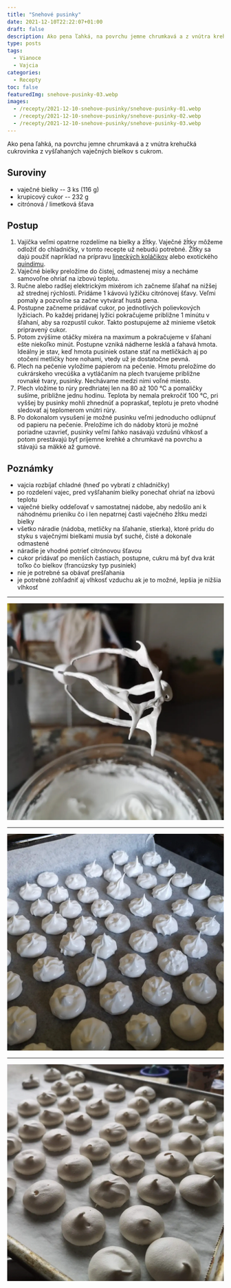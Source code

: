 ```yaml
---
title: "Snehové pusinky"
date: 2021-12-10T22:22:07+01:00
draft: false
description: Ako pena ľahká, na povrchu jemne chrumkavá a z vnútra krehučká cukrovinka z vyšľahaných vaječných bielkov s cukrom.
type: posts
tags:
  - Vianoce
  - Vajcia
categories:
  - Recepty
toc: false
featuredImg: snehove-pusinky-03.webp
images:
  - /recepty/2021-12-10-snehove-pusinky/snehove-pusinky-01.webp
  - /recepty/2021-12-10-snehove-pusinky/snehove-pusinky-02.webp
  - /recepty/2021-12-10-snehove-pusinky/snehove-pusinky-03.webp
---
```


Ako pena ľahká, na povrchu jemne chrumkavá a z vnútra krehučká cukrovinka z vyšľahaných vaječných bielkov s cukrom.

## Suroviny

- vaječné bielky -- 3 ks (116 g)
- krupicový cukor -- 232 g
- citrónová / limetková šťava

## Postup

1. Vajíčka veľmi opatrne rozdelíme na bielky a žĺtky. Vaječné žĺtky môžeme odložiť do chladničky, v tomto recepte už nebudú potrebné. Žĺtky sa dajú použiť napríklad na prípravu [lineckých koláčikov](/recepty/2021/12/linecke-kolaciky/) alebo exotického [quindimu](/recepty/2021/12/quindim/).
2. Vaječné bielky preložíme do čistej, odmastenej misy a necháme samovoľne ohriať na izbovú teplotu.
3. Ručne alebo radšej elektrickým mixérom ich začneme šľahať na nižšej až strednej rýchlosti. Pridáme 1 kávovú lyžičku citrónovej šťavy. Veľmi pomaly a pozvoľne sa začne vytvárať hustá pena.
4. Postupne začneme pridávať cukor, po jednotlivých polievkových lyžiciach. Po každej pridanej lyžici pokračujeme približne 1 minútu v šľahaní, aby sa rozpustil cukor. Takto postupujeme až minieme všetok pripravený cukor.
5. Potom zvýšime otáčky mixéra na maximum a pokračujeme v šľahaní ešte niekoľko minút. Postupne vzniká nádherne lesklá a ťahavá hmota. Ideálny je stav, keď hmota pusiniek ostane stáť na metličkách aj po otočení metličky hore nohami, vtedy už je dostatočne pevná.
6. Plech na pečenie vyložíme papierom na pečenie. Hmotu preložíme do cukrárskeho vrecúška a vytláčaním na plech tvarujeme približne rovnaké tvary, pusinky. Nechávame medzi nimi voľné miesto.
7. Plech vložíme to rúry predhriatej len na 80 až 100 °C a pomaličky sušíme, približne jednu hodinu. Teplota by nemala prekročiť 100 °C, pri vyššej by pusinky mohli zhnednúť a popraskať, teplotu je preto vhodné sledovať aj teplomerom vnútri rúry.
8. Po dokonalom vysušení je možné pusinku veľmi jednoducho odlúpnuť od papieru na pečenie. Preložíme ich do nádoby ktorú je možné poriadne uzavrieť, pusinky veľmi ľahko nasávajú vzdušnú vlhkosť a potom prestávajú byť príjemne krehké a chrumkavé na povrchu a stávajú sa mäkké až gumové.


## Poznámky

- vajcia rozbíjať chladné (hneď po vybratí z chladničky)
- po rozdelení vajec, pred vyšľahaním bielky ponechať ohriať na izbovú teplotu
- vaječné bielky oddeľovať v samostatnej nádobe, aby nedošlo ani k náhodnému prieniku čo i len nepatrnej časti vaječného žĺtku medzi bielky
- všetko náradie (nádoba, metličky na šľahanie, stierka), ktoré prídu do styku s vaječnými bielkami musia byť suché, čisté a dokonale odmastené
- náradie je vhodné potrieť citrónovou šťavou
- cukor pridávať po menších častiach, postupne, cukru má byť dva krát toľko čo bielkov (francúzsky typ pusiniek)
- nie je potrebné sa obávať prešľahania
- je potrebné zohľadniť aj vlhkosť vzduchu ak je to možné, lepšia je nižšia vlhkosť

---

![Snehové pusinky - šľahanie](snehove-pusinky-01.webp "Snehové pusinky - šľahanie (autor: zwieratko, 2021)")

---

![Snehové pusinky - pred pečením](snehove-pusinky-02.webp "Snehové pusinky - pred pečením (autor: zwieratko, 2021)")

---

![Snehové pusinky](snehove-pusinky-03.webp "Snehové pusinky (autor: zwieratko, 2021)")

